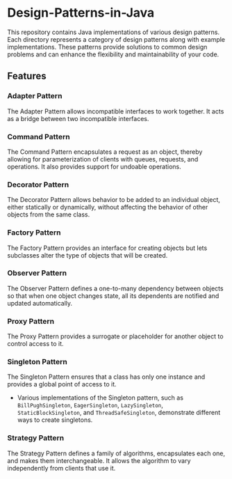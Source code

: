# Design-Patterns-in-Java
This repository contains Java implementations of various design patterns. 
Each directory represents a category of design patterns along with example implementations.
These patterns provide solutions to common design problems and can enhance the flexibility and maintainability of your code.

## Features

### Adapter Pattern

The Adapter Pattern allows incompatible interfaces to work together. 
It acts as a bridge between two incompatible interfaces.


### Command Pattern

The Command Pattern encapsulates a request as an object, 
thereby allowing for parameterization of clients with queues, requests, and operations. 
It also provides support for undoable operations.


### Decorator Pattern

The Decorator Pattern allows behavior to be added to an individual object, 
either statically or dynamically, without affecting the behavior of other objects 
from the same class.


### Factory Pattern

The Factory Pattern provides an interface for creating objects but 
lets subclasses alter the type of objects that will be created.


### Observer Pattern

The Observer Pattern defines a one-to-many dependency between objects 
so that when one object changes state, all its dependents are notified and updated automatically.


### Proxy Pattern

The Proxy Pattern provides a surrogate or placeholder for another object to control access to it.


### Singleton Pattern

The Singleton Pattern ensures that a class has only one instance and provides a global point of access to it.

- Various implementations of the Singleton pattern, such as `BillPughSingleton`, `EagerSingleton`, `LazySingleton`, `StaticBlockSingleton`, and `ThreadSafeSingleton`, demonstrate different ways to create singletons.

### Strategy Pattern

The Strategy Pattern defines a family of algorithms, encapsulates each one, and makes them interchangeable. 
It allows the algorithm to vary independently from clients that use it.
